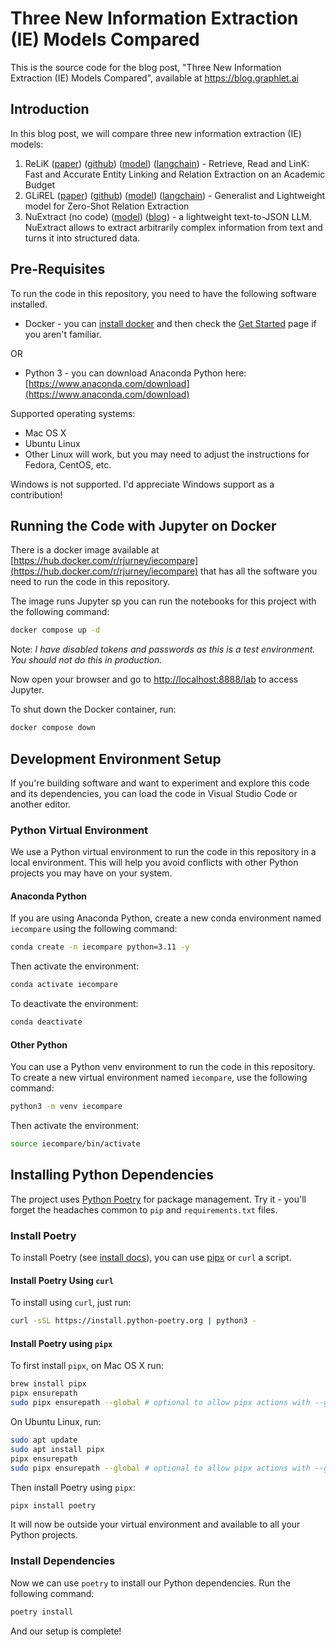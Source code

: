 # Three New Information Extraction (IE) Models Compared

This is the source code for the blog post, "Three New Information Extraction (IE) Models Compared", available at <https://blog.graphlet.ai>

## Introduction

In this blog post, we will compare three new information extraction (IE) models:

1. ReLiK ([paper](https://arxiv.org/abs/2501.03172)) ([github](https://github.com/SapienzaNLP/relik)) ([model](https://huggingface.co/sapienzanlp/relik-entity-linking-base)) ([langchain](https://python.langchain.com/api_reference/experimental/graph_transformers/langchain_experimental.graph_transformers.relik.RelikGraphTransformer.html)) - Retrieve, Read and LinK: Fast and Accurate Entity Linking and Relation Extraction on an Academic Budget
2. GLiREL ([paper](https://arxiv.org/abs/2501.03172)) ([github](https://github.com/jackboyla/GLiREL)) ([model](https://huggingface.co/jackboyla/glirel-large-v0)) ([langchain](https://python.langchain.com/api_reference/experimental/graph_transformers/langchain_experimental.graph_transformers.gliner.GlinerGraphTransformer.html)) - Generalist and Lightweight model for Zero-Shot Relation Extraction
3. NuExtract (no code) ([model](https://huggingface.co/numind/NuExtract)) ([blog](https://numind.ai/blog/nuextract-a-foundation-model-for-structured-extraction)) - a lightweight text-to-JSON LLM. NuExtract allows to extract arbitrarily complex information from text and turns it into structured data.

## Pre-Requisites

To run the code in this repository, you need to have the following software installed.

- Docker - you can [install docker](https://docs.docker.com/engine/install/) and then check the [Get Started](https://www.docker.com/get-started/) page if you aren't familiar.

OR

- Python 3 - you can download Anaconda Python here: [https://www.anaconda.com/download](https://www.anaconda.com/download)

Supported operating systems:

- Mac OS X
- Ubuntu Linux
- Other Linux will work, but you may need to adjust the instructions for Fedora, CentOS, etc.

Windows is not supported. I'd appreciate Windows support as a contribution!

## Running the Code with Jupyter on Docker

There is a docker image available at [https://hub.docker.com/r/rjurney/iecompare](https://hub.docker.com/r/rjurney/iecompare) that has all the software you need to run the code in this repository.

The image runs Jupyter sp you can run the notebooks for this project with the following command:

```bash
docker compose up -d
```

Note: _I have disabled tokens and passwords as this is a test environment. You should not do this in production._

Now open your browser and go to [http://localhost:8888/lab](http://127.0.0.1:8888/lab) to access Jupyter.

To shut down the Docker container, run:

```bash
docker compose down
```

## Development Environment Setup

If you're building software and want to experiment and explore this code and its dependencies, you can load the code in Visual Studio Code or another editor.

### Python Virtual Environment

We use a Python virtual environment to run the code in this repository in a local environment. This will help you avoid conflicts with other Python projects you may have on your system.

#### Anaconda Python

If you are using Anaconda Python, create a new conda environment named `iecompare` using the following command:

```bash
conda create -n iecompare python=3.11 -y
```

Then activate the environment:

```bash
conda activate iecompare
```

To deactivate the environment:

```bash
conda deactivate
```

#### Other Python

You can use a Python venv environment to run the code in this repository. To create a new virtual environment named `iecompare`, use the following command:

```bash
python3 -m venv iecompare
```

Then activate the environment:

```bash
source iecompare/bin/activate
```

## Installing Python Dependencies

The project uses [Python Poetry](https://python-poetry.org/) for package management. Try it - you'll forget the headaches common to `pip` and `requirements.txt` files.

### Install Poetry

To install Poetry (see [install docs](https://python-poetry.org/docs/)), you can use [pipx](https://github.com/pypa/pipx) or `curl` a script.

#### Install Poetry Using `curl`

To install using `curl`, just run:

```bash
curl -sSL https://install.python-poetry.org | python3 -
```

#### Install Poetry using `pipx`

To first install `pipx`, on Mac OS X run:

```bash
brew install pipx
pipx ensurepath
sudo pipx ensurepath --global # optional to allow pipx actions with --global argument
```

On Ubuntu Linux, run:

```bash
sudo apt update
sudo apt install pipx
pipx ensurepath
sudo pipx ensurepath --global # optional to allow pipx actions with --global argument
```

Then install Poetry using `pipx`:

```bash
pipx install poetry
```

It will now be outside your virtual environment and available to all your Python projects.

### Install Dependencies

Now we can use `poetry` to install our Python dependencies. Run the following command:

```bash
poetry install
```

And our setup is complete!

